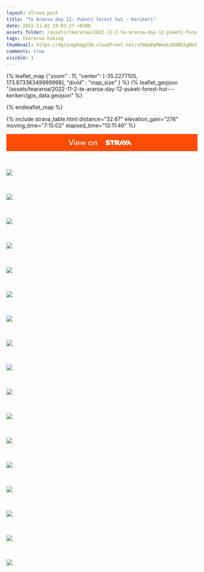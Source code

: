 ```yaml
---
layout: strava_post
title: "Te Araroa day 12: Puketi forest hut - Kerikeri"
date: 2022-11-02 19:03:27 +0200
assets_folder: /assets/teararoa/2022-11-2-te-araroa-day-12-puketi-forest-hut---kerikeri
tags: teararoa hiking
thumbnail: https://dgtzuqphqg23d.cloudfront.net/sfm8a0qMAXeLUQ90DIg6b3-dV3RFYOBh3Pf30ICmZj0-1024x768.jpg
comments: true
visible: 1
---
```



{% leaflet_map {"zoom" : 11,
                  "center": [-35.2277105, 173.87336349999998],
                 "divId" : "map_size" } %}
    {% leaflet_geojson "/assets/teararoa/2022-11-2-te-araroa-day-12-puketi-forest-hut---kerikeri/gps_data.geojson" %}

{% endleaflet_map %}





{% include strava_table.html distance="32.67" elevation_gain="276" moving_time="7:15:02" elapsed_time="13:11:46" %}

[![](/assets/strava.jpg)](https://www.strava.com/activities/8061433037)


<br />

![](https://dgtzuqphqg23d.cloudfront.net/sfm8a0qMAXeLUQ90DIg6b3-dV3RFYOBh3Pf30ICmZj0-1024x768.jpg)


<br />

![](https://dgtzuqphqg23d.cloudfront.net/DTupnnrs1y6ZaevhAvfYOf0JEfxA7FWPLxv0KYyYFoc-768x1024.jpg)


<br />

![](https://dgtzuqphqg23d.cloudfront.net/po1odYOUdwBd5jewozNd39AC0oh3qoWkAjhDkD03tWA-768x1024.jpg)


<br />

![](https://dgtzuqphqg23d.cloudfront.net/9bvQJh6legXoCyWtyqtZhXmxBoGD0oV4VjgZciGyrro-768x1024.jpg)


<br />

![](https://dgtzuqphqg23d.cloudfront.net/yfarBjb_Qrz_ZFzcHua382SkICjCwxDl9xhLVkwYCIA-768x1024.jpg)


<br />

![](https://dgtzuqphqg23d.cloudfront.net/Z8kvxDns3yBj6aIi5uDPRtUil2nAK11tzg5TMDt93bA-768x1024.jpg)


<br />

![](https://dgtzuqphqg23d.cloudfront.net/CAbV9DNjRnFWmqOhJDmhbYseLvJ_K_t3e2UFI2nG1eU-768x1024.jpg)


<br />

![](https://dgtzuqphqg23d.cloudfront.net/TMLz8XqrJeg4Eg4USHsnLh1aYUh-ZMeMKLzibqoG8P0-768x1024.jpg)


<br />

![](https://dgtzuqphqg23d.cloudfront.net/DNbIbE3fO0fWjO0ZmCKC4yWpGG8lYVHcwzcZ05xG6RA-768x1024.jpg)


<br />

![](https://dgtzuqphqg23d.cloudfront.net/amJ0kEm1cYvl4PpAt7_H2SLSpkTKML69NQ19B4ROY9o-768x1024.jpg)


<br />

![](https://dgtzuqphqg23d.cloudfront.net/2ob-WbmdV0Ofkc9p2nhR5bWBSu34upcDGi0T3gzTviQ-768x1024.jpg)


<br />

![](https://dgtzuqphqg23d.cloudfront.net/1fufo3scwjB5STkkRDV8KHURLEgSQZwsa65_PJGMWks-768x1024.jpg)


<br />

![](https://dgtzuqphqg23d.cloudfront.net/tNcxMpZBPua2ac5Fmxb5o8EmVTsEZZ713XAkjs4tpbI-768x1024.jpg)


<br />

![](https://dgtzuqphqg23d.cloudfront.net/QQNS-h4MpNpQ0jeLEx073R3lkMzK4ZVsD5KbzDKP_ck-1024x768.jpg)


<br />

![](https://dgtzuqphqg23d.cloudfront.net/N-FD-TTQrC1JOxdYA52xw-4a6BXjS9ntKXPEi3GCtU0-768x1024.jpg)


<br />

![](https://dgtzuqphqg23d.cloudfront.net/9hCgByMVn9l5RHFuJuUWT21H4TkMh9VWuPiKuI4buB8-1024x768.jpg)


<br />

![](https://dgtzuqphqg23d.cloudfront.net/rtTdCJjinu3nHu8oPffqerMMZHcIy3EdEgCuOGYygsE-768x1024.jpg)
